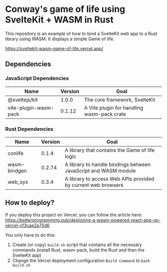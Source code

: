 # Conway's game of life using SvelteKit + WASM in Rust

This repository is an example of how to bind a SvelteKit web app to a Rust library using WASM. It displays a simple Game of life.

https://sveltekit-wasm-game-of-life.vercel.app/

## Dependencies

### JavaScript Dependencies

| Name                  | Version | Goal                                       |
| --------------------- | ------- | ------------------------------------------ |
| @sveltejs/kit         | 1.0.0   | The core framework, SvelteKit              |
| vite-plugin-wasm-pack | 0.1.12  | A Vite plugin for handling wasm-pack crate |

### Rust Dependencies

| Name         | Version | Goal                                                            |
| ------------ | ------- | --------------------------------------------------------------- |
| conlife      | 0.1.4   | A library that contains the Game of life logic                  |
| wasm-bindgen | 0.2.74  | A library to handle bindings between JavaScript and WASM module |
| web_sys      | 0.3.4   | A library to access Web APIs provided by current web browsers   |

## How to deploy?

If you deploy this project on Vercel, you can follow the article here: https://betterprogramming.pub/deploying-a-wasm-powered-react-app-on-vercel-cf3cae2a75d6

You only have to do this:

1. Create (or copy) `build.sh` script that contains all the necessary commands (install Rust, wasm-pack, build the Rust and then the SvelteKit app)
2. Change the Vercel deployment configuration `Build Command` to `bash build.sh`
